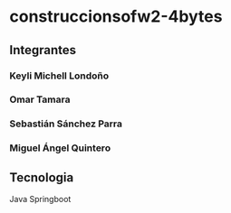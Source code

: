 # construccionsofw2-4bytes

## Integrantes
### Keyli Michell Londoño
### Omar Tamara
### Sebastián Sánchez Parra
### Miguel Ángel Quintero

## Tecnologia 
Java Springboot
